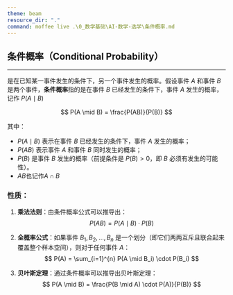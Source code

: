 ```yaml
---
theme: beam
resource_dir: "."
command: moffee live .\0_数学基础\AI-数学-选学\条件概率.md
---
```


## 条件概率（Conditional Probability）

---

是在已知某一事件发生的条件下，另一个事件发生的概率。假设事件 $A$ 和事件 $B$ 是两个事件，**条件概率**指的是在事件 $B$ 已经发生的条件下，事件 $A$ 发生的概率，记作 $P(A \mid B)$

$$
P(A \mid B) = \frac{P(AB)}{P(B)}
$$

其中：
- $P(A \mid B)$ 表示在事件 $B$ 已经发生的条件下，事件 $A$ 发生的概率；
- $P(AB)$ 表示事件 $A$ 和事件 $B$ 同时发生的概率；
- $P(B)$ 是事件 $B$ 发生的概率（前提条件是 $P(B) > 0$，即 $B$ 必须有发生的可能性）。
- $AB$也记作$A \cap B$

### 性质：
1. **乘法法则**：由条件概率公式可以推导出：
   $$ P(AB) = P(A \mid B) \cdot P(B) $$

2. **全概率公式**：如果事件 $B_1, B_2, \dots, B_n$ 是一个划分（即它们两两互斥且联合起来覆盖整个样本空间），则对于任何事件 $A$：
   $$ P(A) = \sum_{i=1}^{n} P(A \mid B_i) \cdot P(B_i) $$

3. **贝叶斯定理**：通过条件概率可以推导出贝叶斯定理：
   $$ P(A \mid B) = \frac{P(B \mid A) \cdot P(A)}{P(B)} $$

